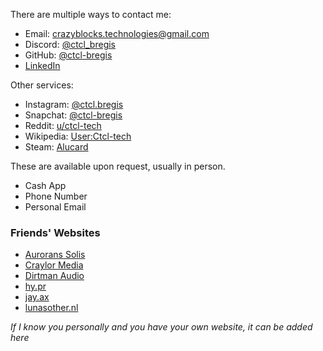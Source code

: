 There are multiple ways to contact me:

- Email: [crazyblocks.technologies@gmail.com](mailto:crazyblocks.technologies@gmail.com)
- Discord: [@ctcl_bregis](https://discord.com/users/410599005735878667)
- GitHub: [@ctcl-bregis](https://github.com/ctcl-bregis/)
- [LinkedIn](https://www.linkedin.com/in/brayden-regis-2537b3311/)

Other services:

- Instagram: [@ctcl.bregis](https://instagram.com/ctcl.bregis/)
- Snapchat: [@ctcl-bregis](https://www.snapchat.com/add/ctcl-bregis)
- Reddit: [u/ctcl-tech](https://www.reddit.com/user/ctcl-tech/)
- Wikipedia: [User:Ctcl-tech](https://en.wikipedia.org/wiki/User%3ACtcl-tech)
- Steam: [Alucard](https://steamcommunity.com/id/crazyblocks2004/)

These are available upon request, usually in person.

- Cash App
- Phone Number
- Personal Email

### Friends' Websites

- [Aurorans Solis](https://auroranssolis.github.io/)
- [Craylor Media](https://craylor.media/)
- [Dirtman Audio](https://dirtmanaudio.com/)
- [hy.pr](https://hy.pr)
- [jay.ax](https://jay.ax/)
- [lunasother.nl](https://lunasother.nl/)

*If I know you personally and you have your own website, it can be added here*